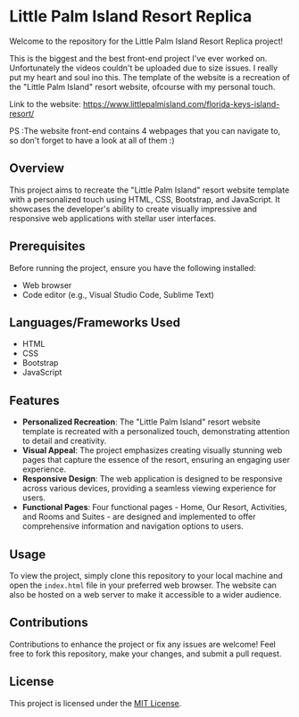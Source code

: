 # Little Palm Island Resort Replica

Welcome to the repository for the Little Palm Island Resort Replica project!

This is the biggest and the best  front-end project I've ever worked on. Unfortunately the videos couldn't be uploaded due to size issues. 
I really put my heart and soul ino this. The template of the website is a recreation of the "Little Palm Island" resort website, ofcourse with my personal touch.

Link to the website: https://www.littlepalmisland.com/florida-keys-island-resort/

PS :The website front-end contains 4 webpages that you can navigate to, so don't forget to have a look at all of them :)

## Overview

This project aims to recreate the "Little Palm Island" resort website template with a personalized touch using HTML, CSS, Bootstrap, and JavaScript. It showcases the developer's ability to create visually impressive and responsive web applications with stellar user interfaces.

## Prerequisites

Before running the project, ensure you have the following installed:
- Web browser
- Code editor (e.g., Visual Studio Code, Sublime Text)

## Languages/Frameworks Used

- HTML
- CSS
- Bootstrap
- JavaScript

## Features

- **Personalized Recreation**: The "Little Palm Island" resort website template is recreated with a personalized touch, demonstrating attention to detail and creativity.
- **Visual Appeal**: The project emphasizes creating visually stunning web pages that capture the essence of the resort, ensuring an engaging user experience.
- **Responsive Design**: The web application is designed to be responsive across various devices, providing a seamless viewing experience for users.
- **Functional Pages**: Four functional pages - Home, Our Resort, Activities, and Rooms and Suites - are designed and implemented to offer comprehensive information and navigation options to users.

## Usage

To view the project, simply clone this repository to your local machine and open the `index.html` file in your preferred web browser. The website can also be hosted on a web server to make it accessible to a wider audience.

## Contributions

Contributions to enhance the project or fix any issues are welcome! Feel free to fork this repository, make your changes, and submit a pull request.

## License

This project is licensed under the [MIT License](LICENSE).


